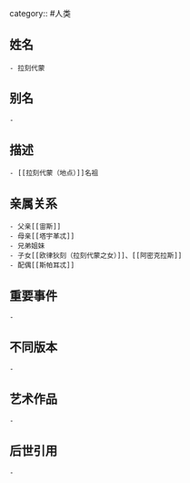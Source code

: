 category:: #人类
## 姓名
	- 拉刻代蒙
## 别名
	-
## 描述
	- [[拉刻代蒙（地点）]]名祖
## 亲属关系
	- 父亲[[宙斯]]
	- 母亲[[塔宇革忒]]
	- 兄弟姐妹
	- 子女[[欧律狄刻（拉刻代蒙之女）]]、[[阿密克拉斯]]
	- 配偶[[斯帕耳忒]]
## 重要事件
	-
## 不同版本
	-
## 艺术作品
	-
## 后世引用
	-
